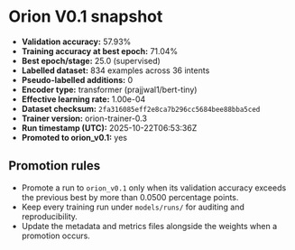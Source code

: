 # Orion V0.1 snapshot

- **Validation accuracy:** 57.93%
- **Training accuracy at best epoch:** 71.04%
- **Best epoch/stage:** 25.0 (supervised)
- **Labelled dataset:** 834 examples across 36 intents
- **Pseudo-labelled additions:** 0
- **Encoder type:** transformer (prajjwal1/bert-tiny)
- **Effective learning rate:** 1.00e-04
- **Dataset checksum:** `2fa316085eff2e8ca7b296cc5684bee88bba5ced`
- **Trainer version:** orion-trainer-0.3
- **Run timestamp (UTC):** 2025-10-22T06:53:36Z
- **Promoted to orion_v0.1:** yes

## Promotion rules
- Promote a run to `orion_v0.1` only when its validation accuracy exceeds the previous best by more than 0.0500 percentage points.
- Keep every training run under `models/runs/` for auditing and reproducibility.
- Update the metadata and metrics files alongside the weights when a promotion occurs.